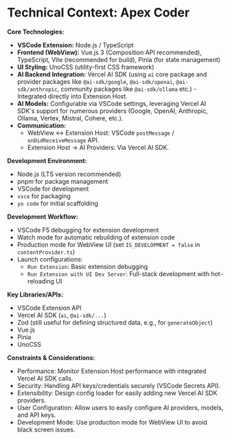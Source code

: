 <!-- Version: 1.4 | Last Updated: 2025-07-08 -->

# Technical Context: Apex Coder

**Core Technologies:**
- **VSCode Extension:** Node.js / TypeScript
- **Frontend (WebView):** Vue.js 3 (Composition API recommended), TypeScript, Vite (recommended for build), Pinia (for state management)
- **UI Styling:** UnoCSS (utility-first CSS framework)
- **AI Backend Integration:** Vercel AI SDK (using `ai` core package and provider packages like `@ai-sdk/google`, `@ai-sdk/openai`, `@ai-sdk/anthropic`, community packages like `@ai-sdk/ollama` etc.) - Integrated directly into Extension Host.
- **AI Models:** Configurable via VSCode settings, leveraging Vercel AI SDK's support for numerous providers (Google, OpenAI, Anthropic, Ollama, Vertex, Mistral, Cohere, etc.).
- **Communication:**
    - WebView <-> Extension Host: VSCode `postMessage` / `onDidReceiveMessage` API.
    - Extension Host -> AI Providers: Via Vercel AI SDK.

**Development Environment:**
- Node.js (LTS version recommended)
- pnpm for package management
- VSCode for development
- `vsce` for packaging
- `yo code` for initial scaffolding

**Development Workflow:**
- VSCode F5 debugging for extension development
- Watch mode for automatic rebuilding of extension code
- Production mode for WebView UI (set `IS_DEVELOPMENT = false` in `contentProvider.ts`)
- Launch configurations:
  - `Run Extension`: Basic extension debugging
  - `Run Extension with UI Dev Server`: Full-stack development with hot-reloading UI

**Key Libraries/APIs:**
- VSCode Extension API
- Vercel AI SDK (`ai`, `@ai-sdk/...`)
- Zod (still useful for defining structured data, e.g., for `generateObject`)
- Vue.js
- Pinia
- UnoCSS

**Constraints & Considerations:**
- Performance: Monitor Extension Host performance with integrated Vercel AI SDK calls.
- Security: Handling API keys/credentials securely (VSCode Secrets API).
- Extensibility: Design config loader for easily adding new Vercel AI SDK providers.
- User Configuration: Allow users to easily configure AI providers, models, and API keys.
- Development Mode: Use production mode for WebView UI to avoid black screen issues.